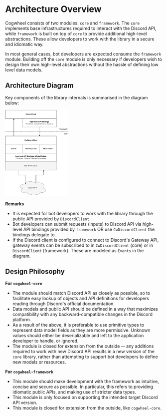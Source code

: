# Architecture Overview

Cogwheel consists of two modules: `core` and `framework`. The `core` implements base infrastructures 
required to interact with the Discord API, while `framework` is built on top of `core` to provide 
additional high-level abstractions. These allow developers to work with the library in a secure and
idiomatic way. 

In most general cases, bot developers are expected consume the `framework` module. Building off the 
`core` module is only necessary if developers wish to design their own high-level abstractions without
the hassle of defining low level data models. 

## Architecture Diagram

Key components of the library internals is summarised in the diagram below:

<img src="assets/architecture-diagram.drawio.png" alt="Architecture Diagram" width="40%" height="40%">

**Remarks**
* It is expected for bot developers to work with the library through the public API provided by
`DiscordClient`. 
* Bot developers can submit requests (inputs) to Discord API via high-level API bindings provided by
`framework` OR use `CwDiscordClient` the bindings delegate to. 
* If the Discord client is configured to connect to Discord's Gateway API, gateway events can be
subscribed to in `CwDiscordClient` (core) or in `DiscordClient` (framework). These are modeled as 
`Events` in the diagram.

## Design Philosophy

**For `cogwheel-core`**
* The module should match Discord API as closely as possible, so to facilitate easy lookup of objects
and API definitions for developers reading through Discord's official documentation.
* Data models and public API should be defined in a way that maximizes compatibility with any 
backward-compatible changes in the Discord platform.
* As a result of the above, it is preferable to use primitive types to represent data model fields as
they are more permissive. Unknown values should either be deserializable and left to the application 
developer to handle, or ignored.
* The module is closed for extension from the outside -- any additions required to work with new 
Discord API results in a new version of the `core` library, rather than attempting to support bot 
developers to define new models or resources.

**For `cogwheel-framework`**
* This module should make development with the framework as intuitive, concise and secure as possible. 
In particular, this refers to providing idiomatic public APIs, and making use of stricter data types. 
* This module is only focused on supporting the intended target Discord API version.
* This module is closed for extension from the outside, like `cogwheel-core`.
